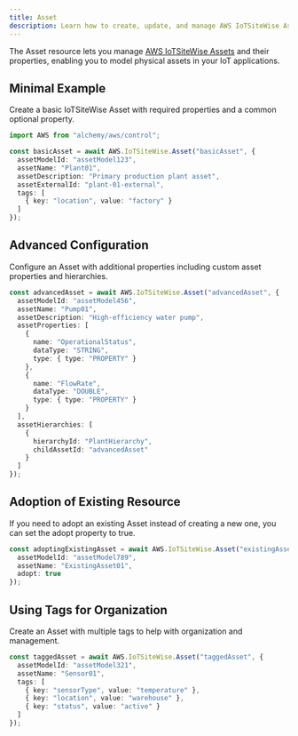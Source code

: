 ```yaml
---
title: Asset
description: Learn how to create, update, and manage AWS IoTSiteWise Assets using Alchemy Cloud Control.
---
```


The Asset resource lets you manage [AWS IoTSiteWise Assets](https://docs.aws.amazon.com/iotsitewise/latest/userguide/) and their properties, enabling you to model physical assets in your IoT applications.

## Minimal Example

Create a basic IoTSiteWise Asset with required properties and a common optional property.

```ts
import AWS from "alchemy/aws/control";

const basicAsset = await AWS.IoTSiteWise.Asset("basicAsset", {
  assetModelId: "assetModel123",
  assetName: "Plant01",
  assetDescription: "Primary production plant asset",
  assetExternalId: "plant-01-external",
  tags: [
    { key: "location", value: "factory" }
  ]
});
```

## Advanced Configuration

Configure an Asset with additional properties including custom asset properties and hierarchies.

```ts
const advancedAsset = await AWS.IoTSiteWise.Asset("advancedAsset", {
  assetModelId: "assetModel456",
  assetName: "Pump01",
  assetDescription: "High-efficiency water pump",
  assetProperties: [
    {
      name: "OperationalStatus",
      dataType: "STRING",
      type: { type: "PROPERTY" }
    },
    {
      name: "FlowRate",
      dataType: "DOUBLE",
      type: { type: "PROPERTY" }
    }
  ],
  assetHierarchies: [
    {
      hierarchyId: "PlantHierarchy",
      childAssetId: "advancedAsset"
    }
  ]
});
```

## Adoption of Existing Resource

If you need to adopt an existing Asset instead of creating a new one, you can set the adopt property to true.

```ts
const adoptingExistingAsset = await AWS.IoTSiteWise.Asset("existingAsset", {
  assetModelId: "assetModel789",
  assetName: "ExistingAsset01",
  adopt: true
});
```

## Using Tags for Organization

Create an Asset with multiple tags to help with organization and management.

```ts
const taggedAsset = await AWS.IoTSiteWise.Asset("taggedAsset", {
  assetModelId: "assetModel321",
  assetName: "Sensor01",
  tags: [
    { key: "sensorType", value: "temperature" },
    { key: "location", value: "warehouse" },
    { key: "status", value: "active" }
  ]
});
```
